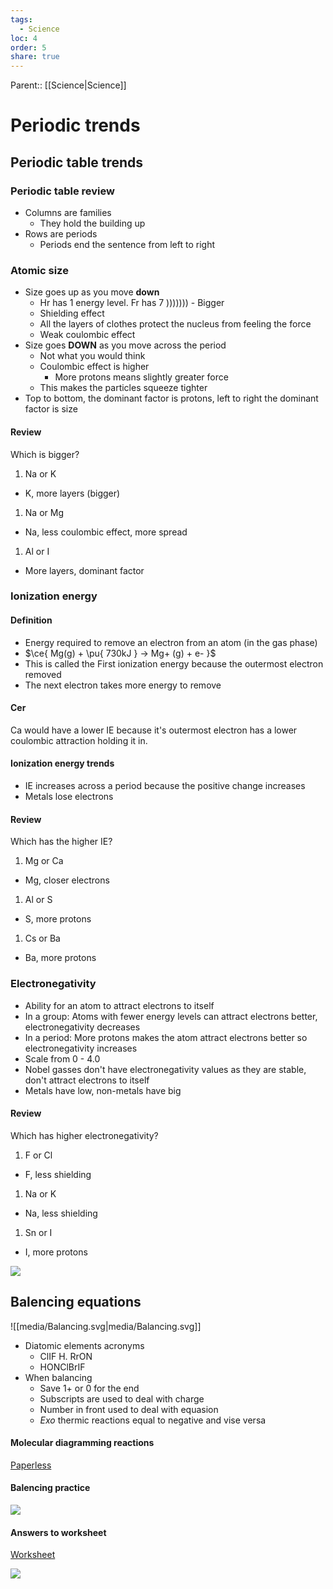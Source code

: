 ```yaml
---
tags:
  - Science
loc: 4
order: 5
share: true
---
```


Parent:: [[Science|Science]]

# Periodic trends

## Periodic table trends

### Periodic table review

- Columns are families
  - They hold the building up
- Rows are periods
  - Periods end the sentence from left to right

### Atomic size

- Size goes up as you move **down**
  - Hr has 1 energy level. Fr has 7 ))))))) - Bigger
  - Shielding effect
  - All the layers of clothes protect the nucleus from feeling the force
  - Weak coulombic effect
- Size goes **DOWN** as you move across the period
  - Not what you would think
  - Coulombic effect is higher
    - More protons means slightly greater force
  - This makes the particles squeeze tighter
- Top to bottom, the dominant factor is protons, left to right the dominant factor is size

#### Review

Which is bigger?

1. Na or K

- K, more layers (bigger)

1. Na or Mg

- Na, less coulombic effect, more spread

1. Al or I

- More layers, dominant factor

### Ionization energy

#### Definition

- Energy required to remove an electron from an atom (in the gas phase)
- $\ce{ Mg(g) + \pu{ 730kJ } -> Mg+ (g) + e- }$
- This is called the First ionization energy because the outermost electron removed
- The next electron takes more energy to remove

#### Cer

Ca would have a lower IE because it's outermost electron has a lower coulombic attraction holding it in.

#### Ionization energy trends

- IE increases across a period because the positive change increases
- Metals lose electrons

#### Review

Which has the higher IE?

1. Mg or Ca

- Mg, closer electrons

1. Al or S

- S, more protons

1. Cs or Ba

- Ba, more protons

### Electronegativity

- Ability for an atom to attract electrons to itself
- In a group: Atoms with fewer energy levels can attract electrons better, electronegativity decreases
- In a period: More protons makes the atom attract electrons better so electronegativity increases
- Scale from 0 - 4.0
- Nobel gasses don't have electronegativity values as they are stable, don't attract electrons to itself
- Metals have low, non-metals have big

#### Review

Which has higher electronegativity?

1. F or Cl

- F, less shielding

1. Na or K

- Na, less shielding

1. Sn or I

- I, more protons

![](trends-graph.png)

## Balencing equations

![[media/Balancing.svg|media/Balancing.svg]]

- Diatomic elements acronyms
  - ClIF H. RrON
  - HONClBrIF
- When balancing
  - Save 1+ or 0 for the end
  - Subscripts are used to deal with charge
  - Number in front used to deal with equasion
  - _Exo_ thermic reactions equal to negative and vise versa

#### Molecular diagramming reactions

[Paperless](https://papers.aamira.me/documents/413/)

#### Balencing practice

![](balancing-types.png)

#### Answers to worksheet

[Worksheet](https://papers.aamira.me/documents/424)

![](balancing-worksheet-answers.png)
